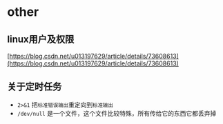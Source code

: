 # other

## linux用户及权限

[https://blog.csdn.net/u013197629/article/details/73608613](https://blog.csdn.net/u013197629/article/details/73608613)

## 关于定时任务

- `2>&1` 把`标准错误输出`重定向到`标准输出`
- `/dev/null` 是一个文件，这个文件比较特殊，所有传给它的东西它都丢弃掉
